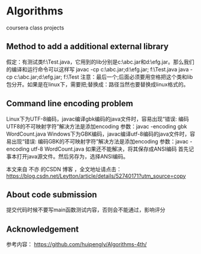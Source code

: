 # Algorithms
coursera class projects

## Method to add a additional external library
假定：有测试类f:\Test.java，它用到的lib分别是c:\abc.jar和d:\efg.jar。那么我们的编译和运行命令可以这样写
javac -cp c:\abc.jar;d:\efg.jar; f:\Test.java
java -cp c:\abc.jar;d:\efg.jar; f:\Test
注意：最后一个;后面必须要用空格把这个类和lib包分开。如果是在linux下，需要把;替换成：路径当然也要替换成linux格式的。

## Command line encoding problem
Linux下为UTF-8编码，javac编译gbk编码的java文件时，容易出现“错误: 编码UTF8的不可映射字符”解决方法是添加encoding 参数：javac -encoding gbk WordCount.java
Windows下为GBK编码，javac编译utf-8编码的java文件时，容易出现“错误: 编码GBK的不可映射字符”解决方法是添加encoding 参数：javac -encoding utf-8 WordCount.java
如果还不能解决，将其保存成ANSI编码
首先记事本打开java源文件。然后另存为，选择ANSI编码。

本文来自 不亦 的CSDN 博客 ，全文地址请点击：https://blog.csdn.net/Leytton/article/details/52740171?utm_source=copy

## About code submission
提交代码时候不要写main函数测试内容，否则会不能通过，影响评分

## Acknowledgement
参考内容：
https://github.com/huipengly/Algorithms-4th/
